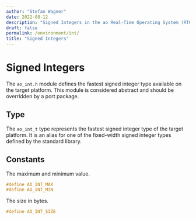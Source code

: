 ```yaml
---
author: "Stefan Wagner"
date: 2022-08-12
description: "Signed Integers in the ao Real-Time Operating System (RTOS)."
draft: false
permalink: /environment/int/
title: "Signed Integers"
---
```


# Signed Integers

The `ao_int.h` module defines the fastest signed integer type available on the target platform. This module is considered abstract and should be overridden by a port package.

## Type

The `ao_int_t` type represents the fastest signed integer type of the target platform. It is an alias for one of the fixed-width signed integer types defined by the standard library.

## Constants

The maximum and minimum value.

```c
#define AO_INT_MAX
#define AO_INT_MIN
```

The size in bytes.

```c
#define AO_INT_SIZE
```
